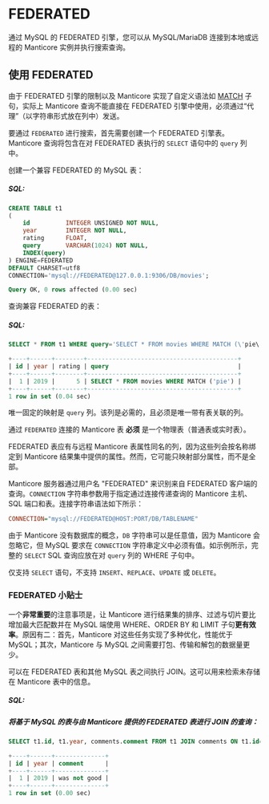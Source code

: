 # FEDERATED

通过 MySQL 的 FEDERATED 引擎，您可以从 MySQL/MariaDB 连接到本地或远程的 Manticore 实例并执行搜索查询。

## 使用 FEDERATED

由于 FEDERATED 引擎的限制以及 Manticore 实现了自定义语法如 [MATCH](../Searching/Full_text_matching/Basic_usage.md) 子句，实际上 Manticore 查询不能直接在 FEDERATED 引擎中使用，必须通过“代理”（以字符串形式放在列中）发送。

要通过 `FEDERATED` 进行搜索，首先需要创建一个 FEDERATED 引擎表。Manticore 查询将包含在对 FEDERATED 表执行的 `SELECT` 语句中的 `query` 列中。

<!-- example create federated -->
创建一个兼容 FEDERATED 的 MySQL 表：


<!-- intro -->
##### SQL:

<!-- request SQL -->

```sql
CREATE TABLE t1
(
    id          INTEGER UNSIGNED NOT NULL,
    year        INTEGER NOT NULL,
    rating    	FLOAT,
    query       VARCHAR(1024) NOT NULL,
    INDEX(query)
) ENGINE=FEDERATED
DEFAULT CHARSET=utf8
CONNECTION='mysql://FEDERATED@127.0.0.1:9306/DB/movies';
```
<!-- response SQL-->

```sql
Query OK, 0 rows affected (0.00 sec)
```
<!-- end -->

<!-- example select federated -->
查询兼容 FEDERATED 的表：


<!-- intro -->
##### SQL:

<!-- request SQL -->

```sql
SELECT * FROM t1 WHERE query='SELECT * FROM movies WHERE MATCH (\'pie\')';
```

<!-- response SQL-->

```sql
+----+------+--------+------------------------------------------+
| id | year | rating | query                                    |
+----+------+--------+------------------------------------------+
|  1 | 2019 |      5 | SELECT * FROM movies WHERE MATCH ('pie') |
+----+------+--------+------------------------------------------+
1 row in set (0.04 sec)
```
<!-- end -->

唯一固定的映射是 `query` 列。该列是必需的，且必须是唯一带有表关联的列。

通过 `FEDERATED` 连接的 Manticore 表 **必须** 是一个物理表（普通表或实时表）。

FEDERATED 表应有与远程 Manticore 表属性同名的列，因为这些列会按名称绑定到 Manticore 结果集中提供的属性。然而，它可能只映射部分属性，而不是全部。

Manticore 服务器通过用户名 "FEDERATED" 来识别来自 FEDERATED 客户端的查询。`CONNECTION` 字符串参数用于指定通过连接传递查询的 Manticore 主机、SQL 端口和表。连接字符串语法如下所示：

```ini
CONNECTION="mysql://FEDERATED@HOST:PORT/DB/TABLENAME"
```

由于 Manticore 没有数据库的概念，`DB` 字符串可以是任意值，因为 Manticore 会忽略它，但 MySQL 要求在 `CONNECTION` 字符串定义中必须有值。如示例所示，完整的 `SELECT` SQL 查询应放在对 `query` 列的 WHERE 子句中。

仅支持 `SELECT` 语句，不支持 `INSERT`、`REPLACE`、`UPDATE` 或 `DELETE`。

### FEDERATED 小贴士

一个**非常重要**的注意事项是，让 Manticore 进行结果集的排序、过滤与切片要比增加最大匹配数并在 MySQL 端使用 WHERE、ORDER BY 和 LIMIT 子句**更有效率**。原因有二：首先，Manticore 对这些任务实现了多种优化，性能优于 MySQL；其次，Manticore 与 MySQL 之间需要打包、传输和解包的数据量更少。

<!-- example federated join -->
可以在 FEDERATED 表和其他 MySQL 表之间执行 JOIN。这可以用来检索未存储在 Manticore 表中的信息。


<!-- intro -->
##### SQL:

<!-- request SQL -->
##### 将基于 MySQL 的表与由 Manticore 提供的 FEDERATED 表进行 JOIN 的查询：

```sql
SELECT t1.id, t1.year, comments.comment FROM t1 JOIN comments ON t1.id=comments.post_id WHERE query='SELECT * FROM movies WHERE MATCH (\'pie\')';
```

<!-- response SQL-->

```sql
+----+------+--------------+
| id | year | comment      |
+----+------+--------------+
|  1 | 2019 | was not good |
+----+------+--------------+
1 row in set (0.00 sec)
```

<!-- end -->
<!-- proofread -->

